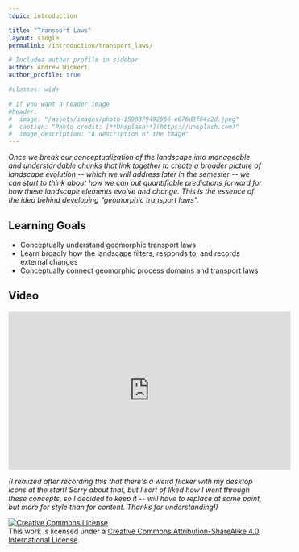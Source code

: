 ```yaml
---
topic: introduction

title: "Transport Laws"
layout: single
permalink: /introduction/transport_laws/

# Includes author profile in sidebar
author: Andrew Wickert
author_profile: true

#classes: wide

# If you want a header image
#header:
#  image: "/assets/images/photo-1590379492966-e076d8f84c2d.jpeg"
#  caption: "Photo credit: [**Unsplash**](https://unsplash.com)"
#  image_description: "A description of the image"
---
```


*Once we break our conceptualization of the landscape into manageable and understandable chunks that link together to create a broader picture of landscape evolution -- which we will address later in the semester -- we can start to think about how we can put quantifiable predictions forward for how these landscape elements evolve and change. This is the essence of the idea behind developing "geomorphic transport laws".*

## Learning Goals

* Conceptually understand geomorphic transport laws
* Learn broadly how the landscape filters, responds to, and records external changes
* Conceptually connect geomorphic process domains and transport laws

## Video

<iframe width="560" height="315" src="https://www.youtube.com/embed/tufbO1dYhK4" frameborder="0" allow="accelerometer; autoplay; clipboard-write; encrypted-media; gyroscope; picture-in-picture" allowfullscreen></iframe>

*(I realized after recording this that there's a weird flicker with my desktop icons at the start! Sorry about that, but I sort of liked how I went through these concepts, so I decided to keep it -- will have to replace at some point, but more for style than for content. Thanks for understanding!)*


<a rel="license" href="http://creativecommons.org/licenses/by-sa/4.0/"><img alt="Creative Commons License" style="border-width:0" src="https://i.creativecommons.org/l/by-sa/4.0/88x31.png" /></a><br />This work is licensed under a <a rel="license" href="http://creativecommons.org/licenses/by-sa/4.0/">Creative Commons Attribution-ShareAlike 4.0 International License</a>.
